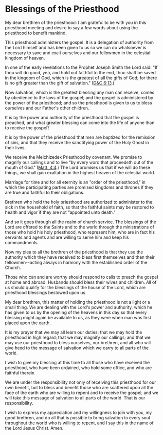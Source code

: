 # Blessings of the Priesthood

My dear brethren of the priesthood: I am grateful to be with you in this
priesthood meeting and desire to say a few words about using the priesthood to
benefit mankind.

This priesthood administers the gospel. It is a delegation of authority from
the Lord himself and has been given to us so we can do whatsoever is necessary
to save and exalt ourselves and our fellowmen in the celestial kingdom of
heaven.

In one of the early revelations to the Prophet Joseph Smith the Lord said: "If
thou wilt do good, yea, and hold out faithful to the end, thou shalt be saved
in the kingdom of God, which is the greatest of all the gifts of God; for
there is no gift greater than the gift of salvation." ([D&amp;C
6:13](https://www.lds.org/scriptures/dc-testament/dc/6.13?lang=eng#12).)

Now salvation, which is the greatest blessing any man can receive, comes by
obedience to the laws of the gospel; and the gospel is administered by the
power of the priesthood; and so the priesthood is given to us to bless
ourselves and our Father's other children.

It is by the power and authority of the priesthood that the gospel is
preached, and what greater blessing can come into the life of anyone than to
receive the gospel?

It is by the power of the priesthood that men are baptized for the remission
of sins, and that they receive the sanctifying power of the Holy Ghost in
their lives.

We receive the Melchizedek Priesthood by covenant. We promise to magnify our
callings and to live "by every word that proceedeth out of the mouth of God."
([Matt. 4:4](https://www.lds.org/scriptures/nt/matt/4.4?lang=eng#3).) The Lord
promises us that if we will do these things, we shall gain exaltation in the
highest heaven of the celestial world.

Marriage for time and for all eternity is an "order of the priesthood," in
which the participating parties are promised kingdoms and thrones if they are
true and faithful to their obligations.

Brethren who hold the holy priesthood are authorized to administer to the sick
in the household of faith, so that the faithful saints may be restored to
health and vigor if they are not "appointed unto death."

And so it goes through all the realm of church service. The blessings of the
Lord are offered to the Saints and to the world through the ministrations of
those who hold his holy priesthood, who represent him, who are in fact his
servants and agents and are willing to serve him and keep his commandments.

Now my plea to all the brethren of the priesthood is that they use the
authority which they have received to bless first themselves and then their
fellowmen--acting always in harmony with the established order of the Church.

Those who can and are worthy should respond to calls to preach the gospel at
home and abroad. Husbands should bless their wives and children. All of us
should qualify for the blessings of the house of the Lord, which are
priesthood blessings bestowed upon us.

My dear brethren, this matter of holding the priesthood is not a light or a
small thing. We are dealing with the Lord's power and authority, which he has
given to us by the opening of the heavens in this day so that every blessing
might again be available to us, as they were when man was first placed upon
the earth.

It is my prayer that we may all learn our duties; that we may hold the
priesthood in high regard; that we may magnify our callings; and that we may
use our priesthood to bless ourselves, our brethren, and all who will give
heed to the message of salvation which we carry to all parts of the world.

I wish to give my blessing at this time to all those who have received the
priesthood, who have been ordained, who hold some office, and who are faithful
therein.

We are under the responsibility not only of receiving this priesthood for our
own benefit, but to bless and benefit those who are scattered upon all the
face of the earth who are willing to repent and to receive the gospel; and we
will take this message of salvation to all parts of the world. That is our
responsibility.

I wish to express my appreciation and my willingness to join with you, my good
brethren, and do all that is possible to bring salvation to every soul
throughout the world who is willing to repent, and I say this in the name of
the Lord Jesus Christ. Amen.

